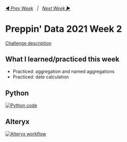 <h6><a href="..\preppin-data-2021-01\README.md">◀  Prev Week</a>&nbsp;&nbsp;&nbsp;|&nbsp;&nbsp;&nbsp;<a href="..\preppin-data-2021-03\README.md">Next Week  ▶</a></h6>

# Preppin' Data 2021 Week 2

[Challenge description](https://preppindata.blogspot.com/2021/01/2021-week-2.html)

## What I learned/practiced this week
* Practiced: aggregation and named aggregations
* Practiced: date calculation

## Python
<a href='preppin-data-2021-02.py'>
<img src='img-python-code-2021-02.png?raw=true' alt="Python code">
</a>

## Alteryx
<a href='preppin-data-2021-02.yxzp'>
<img src='img-alteryx-2021-02.PNG?raw=true' alt="Alteryx workflow">
</a>
